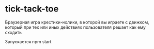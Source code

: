 # tick-tack-toe
Браузерная игра крестики-нолики, в которой вы играете с движком, который при тех или иных действиях пользователя решает как ему сходить

Запускается npm start
